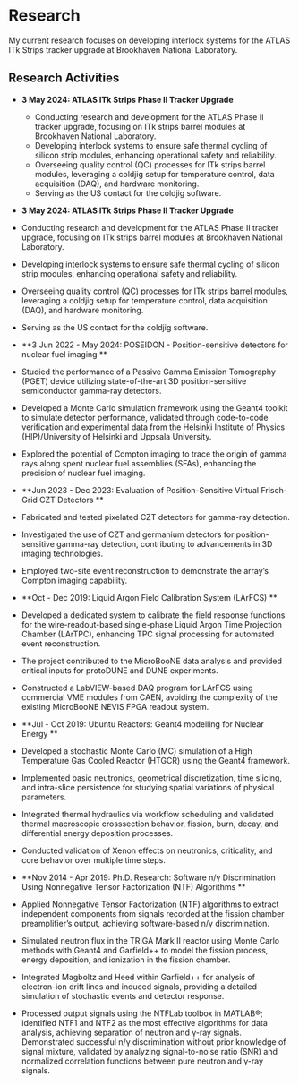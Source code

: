 # Research
My current research focuses on developing interlock systems for the ATLAS ITk Strips tracker upgrade at Brookhaven National Laboratory.

## Research Activities
- **3 May 2024: ATLAS ITk Strips Phase II Tracker Upgrade**  
  - Conducting research and development for the ATLAS Phase II tracker upgrade, focusing on ITk strips barrel modules at Brookhaven National Laboratory.  
  - Developing interlock systems to ensure safe thermal cycling of silicon strip modules, enhancing operational safety and reliability.  
  - Overseeing quality control (QC) processes for ITk strips barrel modules, leveraging a coldjig setup for temperature control, data acquisition (DAQ), and hardware monitoring.  
  - Serving as the US contact for the coldjig software.

 - **3 May 2024: ATLAS ITk Strips Phase II Tracker Upgrade**  
  - Conducting research and development for the ATLAS Phase II tracker upgrade, focusing on ITk strips barrel modules at Brookhaven National Laboratory.  
  - Developing interlock systems to ensure safe thermal cycling of silicon strip modules, enhancing operational safety and reliability.  
  - Overseeing quality control (QC) processes for ITk strips barrel modules, leveraging a coldjig setup for temperature control, data acquisition (DAQ), and hardware monitoring.  
  - Serving as the US contact for the coldjig software.
 
 - **3 Jun 2022 - May 2024: POSEIDON - Position-sensitive detectors for nuclear fuel imaging **
  - Studied the performance of a Passive Gamma Emission Tomography (PGET) device utilizing state-of-the-art 3D position-sensitive semiconductor gamma-ray detectors.
  - Developed a Monte Carlo simulation framework using the Geant4 toolkit to simulate detector performance, validated through code-to-code verification and experimental data from the Helsinki Institute of Physics (HIP)/University of Helsinki and Uppsala University.
  - Explored the potential of Compton imaging to trace the origin of gamma rays along spent nuclear fuel assemblies (SFAs), enhancing the precision of nuclear fuel imaging.

 - **Jun 2023 - Dec 2023: Evaluation of Position-Sensitive Virtual Frisch-Grid CZT Detectors **
  - Fabricated and tested pixelated CZT detectors for gamma-ray detection.
  - Investigated the use of CZT and germanium detectors for position-sensitive gamma-ray detection, contributing to advancements in 3D imaging technologies.
  - Employed two-site event reconstruction to demonstrate the array’s Compton imaging capability.

 - **Oct - Dec 2019: Liquid Argon Field Calibration System (LArFCS) **
  - Developed a dedicated system to calibrate the field response functions for the wire-readout-based single-phase Liquid Argon Time Projection Chamber (LArTPC), enhancing TPC signal processing for automated event reconstruction.
  - The project contributed to the MicroBooNE data analysis and provided critical inputs for protoDUNE and DUNE experiments.
  - Constructed a LabVIEW-based DAQ program for LArFCS using commercial VME modules from CAEN, avoiding the complexity of the existing MicroBooNE NEVIS FPGA readout system.

 - **Jul - Oct 2019: Ubuntu Reactors: Geant4 modelling for Nuclear Energy **
  - Developed a stochastic Monte Carlo (MC) simulation of a High Temperature Gas Cooled Reactor (HTGCR) using the Geant4 framework.
  - Implemented basic neutronics, geometrical discretization, time slicing, and intra-slice persistence for studying spatial variations of physical parameters.
  - Integrated thermal hydraulics via workflow scheduling and validated thermal macroscopic crosssection behavior, fission, burn, decay, and differential energy deposition processes.
  - Conducted validation of Xenon effects on neutronics, criticality, and core behavior over multiple time steps.
 
 - **Nov 2014 - Apr 2019: Ph.D. Research: Software n/γ Discrimination Using Nonnegative Tensor Factorization (NTF) Algorithms **
  - Applied Nonnegative Tensor Factorization (NTF) algorithms to extract independent components from signals recorded at the fission chamber preamplifier’s output, achieving software-based n/γ discrimination.
  - Simulated neutron flux in the TRIGA Mark II reactor using Monte Carlo methods with Geant4 and Garfield++ to model the fission process, energy deposition, and ionization in the fission chamber.
  - Integrated Magboltz and Heed within Garfield++ for analysis of electron-ion drift lines and induced signals, providing a detailed simulation of stochastic events and detector response.
  - Processed output signals using the NTFLab toolbox in MATLAB®; identified NTF1 and NTF2 as the most effective algorithms for data analysis, achieving separation of neutron and γ-ray
signals.
Demonstrated successful n/γ discrimination without prior knowledge of signal mixture, validated by analyzing signal-to-noise ratio (SNR) and normalized correlation functions between pure neutron and γ-ray signals.





